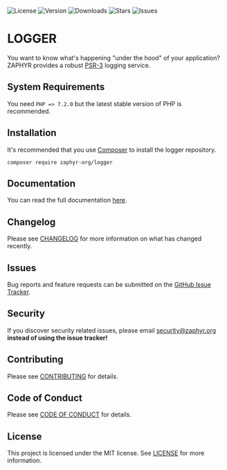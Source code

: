 ![License](https://img.shields.io/github/license/zaphyr-org/logger?style=for-the-badge)
![Version](https://img.shields.io/packagist/v/zaphyr-org/logger?style=for-the-badge)
![Downloads](https://img.shields.io/packagist/dt/zaphyr-org/logger?style=for-the-badge)
![Stars](https://img.shields.io/github/stars/zaphyr-org/logger?style=for-the-badge)
![Issues](https://img.shields.io/github/issues/zaphyr-org/logger?style=for-the-badge)

# LOGGER

You want to know what's happening "under the hood" of your application? ZAPHYR provides a robust
[PSR-3](https://www.php-fig.org/psr/psr-3/) logging service.

## System Requirements

You need `PHP => 7.2.0` but the latest stable version of PHP is recommended.

## Installation

It's recommended that you use [Composer](https://getcomposer.org/) to install the logger repository.

```console
composer require zaphyr-org/logger
```

## Documentation

You can read the full documentation [here](https://zaphyr.org/docs/1.x/repositories/logger).

## Changelog

Please see [CHANGELOG](CHANGELOG.md) for more information on what has changed recently.

## Issues

Bug reports and feature requests can be submitted on the [GitHub Issue Tracker](https://github.com/zaphyr-org/logger/issues).

## Security

If you discover security related issues, please email security@zaphyr.org **instead of using the issue tracker!**

## Contributing

Please see [CONTRIBUTING](https://zaphyr.org/docs/1.x/repositories/contributions) for details.

## Code of Conduct

Please see [CODE OF CONDUCT](https://zaphyr.org/docs/1.x/repositories/contributions#content-code-of-conduct) for details.

## License

This project is licensed under the MIT license. See [LICENSE](LICENSE.md) for more information.
